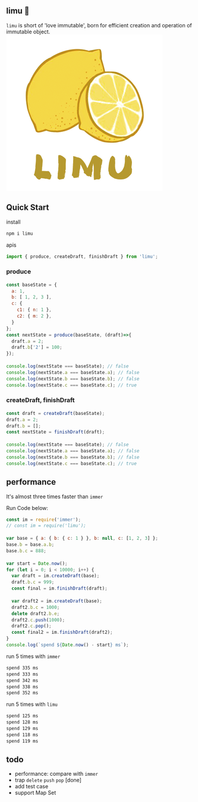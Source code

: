## limu 🍋
`limu` is short of 'love immutable', born for efficient creation and operation of immutable object.
![limu](https://raw.githubusercontent.com/fantasticsoul/assets/master/limu/limu.png)

## Quick Start
install
```bash
npm i limu
```

apis
```js
import { produce, createDraft, finishDraft } from 'limu';
```

### produce
```js
const baseState = {
  a: 1,
  b: [ 1, 2, 3 ],
  c: {
    c1: { n: 1 },
    c2: { m: 2 },
  }
};
const nextState = produce(baseState, (draft)=>{
  draft.a = 2;
  draft.b['2'] = 100;
});

console.log(nextState === baseState); // false
console.log(nextState.a === baseState.a); // false
console.log(nextState.b === baseState.b); // false
console.log(nextState.c === baseState.c); // true
```

### createDraft, finishDraft
```js
const draft = createDraft(baseState);
draft.a = 2;
draft.b = [];
const nextState = finishDraft(draft);

console.log(nextState === baseState); // false
console.log(nextState.a === baseState.a); // false
console.log(nextState.b === baseState.b); // false
console.log(nextState.c === baseState.c); // true
```

## performance
It's almost three times faster than `immer`

Run Code below:
```js
const im = require('immer');
// const im = require('limu');

var base = { a: { b: { c: 1 } }, b: null, c: [1, 2, 3] };
base.b = base.a.b;
base.b.c = 888;

var start = Date.now();
for (let i = 0; i < 10000; i++) {
  var draft = im.createDraft(base);
  draft.b.c = 999;
  const final = im.finishDraft(draft);

  var draft2 = im.createDraft(base);
  draft2.b.c = 1000;
  delete draft2.b.e;
  draft2.c.push(1000);
  draft2.c.pop();
  const final2 = im.finishDraft(draft2);
}
console.log(`spend ${Date.now() - start} ms`);
```

run 5 times with `immer`
```bash
spend 335 ms
spend 333 ms
spend 342 ms
spend 338 ms
spend 352 ms
```

run 5 times with `limu`
```bash
spend 125 ms
spend 128 ms
spend 129 ms
spend 118 ms
spend 119 ms
```

## todo 
- performance: compare with `immer`
- trap `delete` `push` `pop` [done]
- add test case
- support Map Set

